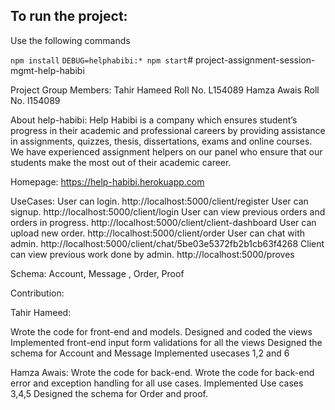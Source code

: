 ## To run the project:
Use the following commands

`npm install`
`DEBUG=helphabibi:* npm start`# project-assignment-session-mgmt-help-habibi


Project Group Members:
Tahir Hameed Roll No. L154089
Hamza Awais Roll No. l154089

About help-habibi:
Help Habibi is a company which ensures student’s progress in their academic and professional careers by providing assistance in assignments, quizzes, thesis, dissertations, exams and online courses. We have experienced assignment helpers on our panel who ensure that our students make the most out of their academic career.

Homepage: https://help-habibi.herokuapp.com



UseCases:
User can login. http://localhost:5000/client/register
User can signup.  http://localhost:5000/client/login
User can view previous orders and orders in progress. http://localhost:5000/client/client-dashboard
User can upload new order. http://localhost:5000/client/order
User can chat with admin. http://localhost:5000/client/chat/5be03e5372fb2b1cb63f4268
Client can view previous work done by admin.  http://localhost:5000/proves


Schema:
Account,
Message ,
Order,
Proof

Contribution:

Tahir Hameed:

Wrote the code for front-end and models.
Designed and coded the views
Implemented front-end input form validations for all the views
Designed the schema for Account and Message
Implemented usecases 1,2 and 6

Hamza Awais:
Wrote the code for back-end.
Wrote the code for back-end error and exception handling for all use cases.
Implemented Use cases 3,4,5
Designed the schema for Order and proof.




